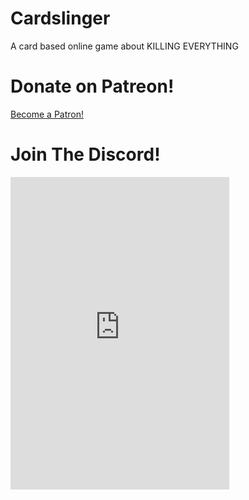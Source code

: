 # Cardslinger
A card based online game about KILLING EVERYTHING

# Donate on Patreon!
<a href="https://www.patreon.com/bePatron?u=30607453" data-patreon-widget-type="become-patron-button">Become a Patron!</a><script async src="https://c6.patreon.com/becomePatronButton.bundle.js"></script>

# Join The Discord!
<iframe src="https://discordapp.com/widget?id=677617654076538910&theme=dark" width="350" height="500" allowtransparency="true" frameborder="0"></iframe>
